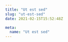 ```yaml
---
title: "Ut est sed"
slug: "ut-est-sed"
date: 2021-02-15T15:52:48Z

meta:
  name: "Ut est sed"
---
```


